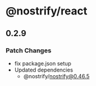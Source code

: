# @nostrify/react

## 0.2.9

### Patch Changes

- fix package.json setup
- Updated dependencies
  - @nostrify/nostrify@0.46.5
